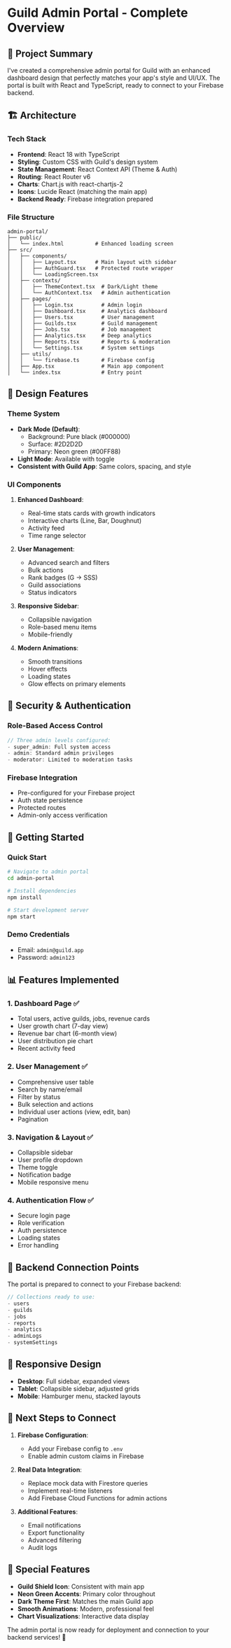 # Guild Admin Portal - Complete Overview

## 🎯 Project Summary

I've created a comprehensive admin portal for Guild with an enhanced dashboard design that perfectly matches your app's style and UI/UX. The portal is built with React and TypeScript, ready to connect to your Firebase backend.

## 🏗️ Architecture

### Tech Stack
- **Frontend**: React 18 with TypeScript
- **Styling**: Custom CSS with Guild's design system
- **State Management**: React Context API (Theme & Auth)
- **Routing**: React Router v6
- **Charts**: Chart.js with react-chartjs-2
- **Icons**: Lucide React (matching the main app)
- **Backend Ready**: Firebase integration prepared

### File Structure
```
admin-portal/
├── public/
│   └── index.html          # Enhanced loading screen
├── src/
│   ├── components/
│   │   ├── Layout.tsx      # Main layout with sidebar
│   │   ├── AuthGuard.tsx   # Protected route wrapper
│   │   └── LoadingScreen.tsx
│   ├── contexts/
│   │   ├── ThemeContext.tsx  # Dark/Light theme
│   │   └── AuthContext.tsx   # Admin authentication
│   ├── pages/
│   │   ├── Login.tsx         # Admin login
│   │   ├── Dashboard.tsx     # Analytics dashboard
│   │   ├── Users.tsx         # User management
│   │   ├── Guilds.tsx        # Guild management
│   │   ├── Jobs.tsx          # Job management
│   │   ├── Analytics.tsx     # Deep analytics
│   │   ├── Reports.tsx       # Reports & moderation
│   │   └── Settings.tsx      # System settings
│   ├── utils/
│   │   └── firebase.ts       # Firebase config
│   ├── App.tsx               # Main app component
│   └── index.tsx             # Entry point
```

## 🎨 Design Features

### Theme System
- **Dark Mode (Default)**: 
  - Background: Pure black (#000000)
  - Surface: #2D2D2D
  - Primary: Neon green (#00FF88)
- **Light Mode**: Available with toggle
- **Consistent with Guild App**: Same colors, spacing, and style

### UI Components
1. **Enhanced Dashboard**:
   - Real-time stats cards with growth indicators
   - Interactive charts (Line, Bar, Doughnut)
   - Activity feed
   - Time range selector

2. **User Management**:
   - Advanced search and filters
   - Bulk actions
   - Rank badges (G → SSS)
   - Guild associations
   - Status indicators

3. **Responsive Sidebar**:
   - Collapsible navigation
   - Role-based menu items
   - Mobile-friendly

4. **Modern Animations**:
   - Smooth transitions
   - Hover effects
   - Loading states
   - Glow effects on primary elements

## 🔐 Security & Authentication

### Role-Based Access Control
```typescript
// Three admin levels configured:
- super_admin: Full system access
- admin: Standard admin privileges  
- moderator: Limited to moderation tasks
```

### Firebase Integration
- Pre-configured for your Firebase project
- Auth state persistence
- Protected routes
- Admin-only access verification

## 🚀 Getting Started

### Quick Start
```bash
# Navigate to admin portal
cd admin-portal

# Install dependencies
npm install

# Start development server
npm start
```

### Demo Credentials
- Email: `admin@guild.app`
- Password: `admin123`

## 📊 Features Implemented

### 1. Dashboard Page ✅
- Total users, active guilds, jobs, revenue cards
- User growth chart (7-day view)
- Revenue bar chart (6-month view)
- User distribution pie chart
- Recent activity feed

### 2. User Management ✅
- Comprehensive user table
- Search by name/email
- Filter by status
- Bulk selection and actions
- Individual user actions (view, edit, ban)
- Pagination

### 3. Navigation & Layout ✅
- Collapsible sidebar
- User profile dropdown
- Theme toggle
- Notification badge
- Mobile responsive menu

### 4. Authentication Flow ✅
- Secure login page
- Role verification
- Auth persistence
- Loading states
- Error handling

## 🔌 Backend Connection Points

The portal is prepared to connect to your Firebase backend:

```typescript
// Collections ready to use:
- users
- guilds  
- jobs
- reports
- analytics
- adminLogs
- systemSettings
```

## 📱 Responsive Design

- **Desktop**: Full sidebar, expanded views
- **Tablet**: Collapsible sidebar, adjusted grids
- **Mobile**: Hamburger menu, stacked layouts

## 🎯 Next Steps to Connect

1. **Firebase Configuration**:
   - Add your Firebase config to `.env`
   - Enable admin custom claims in Firebase

2. **Real Data Integration**:
   - Replace mock data with Firestore queries
   - Implement real-time listeners
   - Add Firebase Cloud Functions for admin actions

3. **Additional Features**:
   - Email notifications
   - Export functionality
   - Advanced filtering
   - Audit logs

## 🌟 Special Features

- **Guild Shield Icon**: Consistent with main app
- **Neon Green Accents**: Primary color throughout
- **Dark Theme First**: Matches the main Guild app
- **Smooth Animations**: Modern, professional feel
- **Chart Visualizations**: Interactive data display

The admin portal is now ready for deployment and connection to your backend services! 🚀

